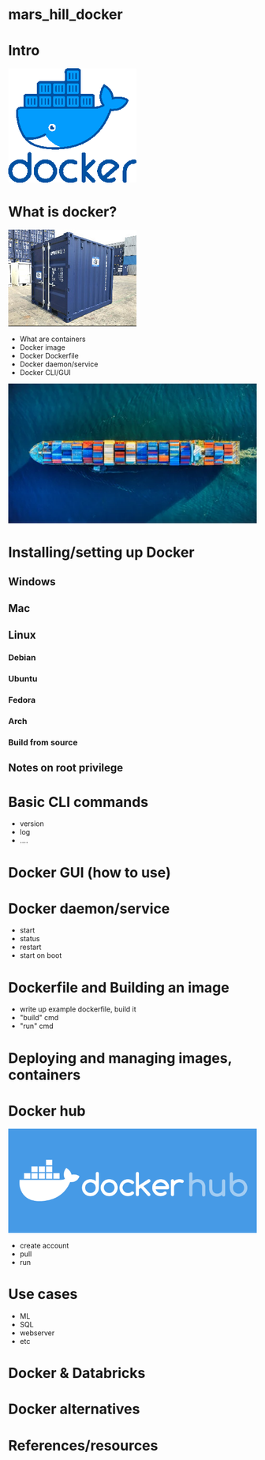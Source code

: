 # mars_hill_docker

# Intro

![docker-logo](res/docker-logo.png)

# What is docker?

![container-img](res/container.jpg)

- What are containers
- Docker image
- Docker Dockerfile
- Docker daemon/service
- Docker CLI/GUI

![cargoship-logo](res/cargoship.jpg)

# Installing/setting up Docker

## Windows

## Mac

## Linux

### Debian

### Ubuntu

### Fedora

### Arch

### Build from source

## Notes on root privilege

# Basic CLI commands

- version
- log
- ....

# Docker GUI (how to use)

# Docker daemon/service

- start
- status
- restart
- start on boot

# Dockerfile and Building an image

- write up example dockerfile, build it
- "build" cmd
- "run" cmd

# Deploying and managing images, containers

# Docker hub

![docker-hub-logo](res/docker-hub-logo.png)

- create account
- pull
- run

# Use cases

- ML
- SQL
- webserver
- etc

# Docker & Databricks

# Docker alternatives

# References/resources
